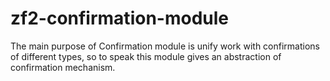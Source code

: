 zf2-confirmation-module
=======================

The main purpose of Confirmation module is unify work with confirmations of different types, so to speak this module gives an abstraction of confirmation mechanism.

